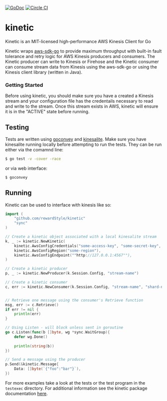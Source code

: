 [![GoDoc](https://godoc.org/github.com/rewardStyle/kinetic?status.svg)](https://godoc.org/github.com/rewardStyle/kinetic)
[![Circle CI](https://circleci.com/gh/rewardStyle/kinetic/tree/master.svg?style=svg&circle-token=8c8b6e0cca0f0fde6ec41b4e02329c406f74a446)](https://circleci.com/gh/rewardStyle/kinetic/tree/master)

# kinetic
Kinetic is an MIT-licensed high-performance AWS Kinesis Client for Go

Kinetic wraps [aws-sdk-go](https://github.com/aws/aws-sdk-go.git) to provide maximum throughput with built-in fault tolerance and retry logic for AWS Kinesis producers and consumers.
The Kinetic producer can write to Kinesis or Firehose and the Kinetic consumer can consume stream data from Kinesis using the aws-sdk-go or using the Kinesis client library (written in Java).  

### Getting Started
Before using kinetic, you should make sure you have a created a Kinesis stream and your configuration file has the credentails necessary to read and write to the stream. Once this stream exists in AWS, kinetic will ensure it is in the "ACTIVE" state before running.

## Testing
Tests are written using [goconvey](http://goconvey.co/) and [kinesalite](https://github.com/mhart/kinesalite). Make sure you have kinesalite running locally before attempting to run the tests. They can be run either via the comamnd line:


```sh
$ go test -v -cover -race
```

or via web interface:

```sh
$ goconvey
```

## Running
Kinetic can be used to interface with kinesis like so:


```go
import (
	"github.com/rewardStyle/kinetic"
	"sync"
)

// Create a kinetic object associated with a local kinesalite stream
k, _ := kinetic.NewKinetic(
    kinetic.AwsConfigCredentials("some-access-key", "some-secret-key", "some-security-token"),
    kinetic.AwsConfigRegion("some-region"),
    kinetic.AwsConfigEndpoint(""http://127.0.0.1:4567""),
)

// Create a kinetic producer
p, _ := kinetic.NewProducer(k.Session.Config, "stream-name")

// Create a kinetic consumer
c, err := kinetic.NewConsumer(k.Session.Config, "stream-name", "shard-name")


// Retrieve one message using the consumer's Retrieve function
msg, err := c.Retrieve()
if err != nil {
    println(err)
}

// Using Listen - will block unless sent in goroutine
go c.Listen(func(b []byte, wg *sync.WaitGroup){
    defer wg.Done()
    
    println(string(b))
})

// Send a message using the producer 
p.Send(&kinetic.Message{
    Data: []byte(`{"foo":"bar"}`),
})

```

For more examples take a look at the tests or the test program in the `testexec` directory.  For 
additional information see the kinetic package documentation [here](https://godoc.org/github.com/rewardStyle/kinetic).
